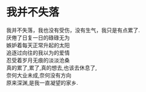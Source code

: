 # 我并不失落

我并不失落，我也没有受伤，没有生气，我只是有点累了.  
厌倦了日复一日的碌碌无为  
嫉妒着每天正常升起的太阳  
追逐过向往的我以为的爱情  
忍受着岁月无痕的淡淡沧桑  
真的累了,累了,真的想去,也该去休息了,  
奈何大业未成,奈何没有方向  
原来深渊,是我一直凝望的家乡.
